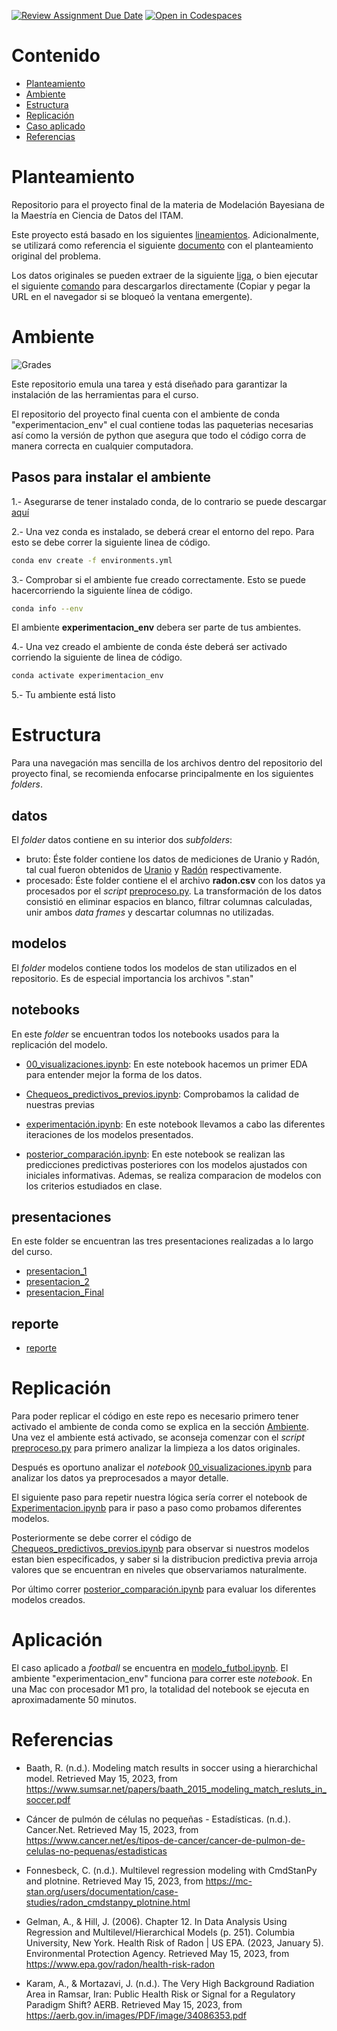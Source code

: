 [![Review Assignment Due Date](https://classroom.github.com/assets/deadline-readme-button-8d59dc4de5201274e310e4c54b9627a8934c3b88527886e3b421487c677d23eb.svg)](https://classroom.github.com/a/TG-k1xUL)
[![Open in Codespaces](https://classroom.github.com/assets/launch-codespace-f4981d0f882b2a3f0472912d15f9806d57e124e0fc890972558857b51b24a6f9.svg)](https://classroom.github.com/open-in-codespaces?assignment_repo_id=10593529)


# Contenido
-   [Planteamiento](#planteamiento)
-   [Ambiente](#ambiente)
-   [Estructura](#estructura)
-   [Replicación](#replicación)
-   [Caso aplicado](#aplicación)
-   [Referencias](#referencias)

# Planteamiento
Repositorio para el proyecto final de la materia de Modelación Bayesiana de la Maestría en Ciencia de Datos del ITAM.

Este proyecto está basado en los siguientes [lineamientos](/00_planteamiento/lineamientos.pdf). Adicionalmente, se utilizará como referencia el siguiente [documento](https://mc-stan.org/users/documentation/case-studies/radon_cmdstanpy_plotnine.html) con el planteamiento original del problema.

Los datos originales se pueden extraer de la siguiente [liga](http://www.stat.columbia.edu/~gelman/arm/software/), o bien ejecutar el siguiente [comando](http://www.stat.columbia.edu/~gelman/arm/examples/ARM_Data.zip) para descargarlos directamente (Copiar y pegar la URL en el navegador si se bloqueó la ventana emergente).

# Ambiente

![Grades](https://github.com/ag-classrooms/autograding-r/actions/workflows/classroom.yml/badge.svg)

Este repositorio emula una tarea y está diseñado para garantizar la instalación de las herramientas para el curso.

El repositorio del proyecto final cuenta con el ambiente de conda "experimentacion_env" el cual contiene todas las paqueterias necesarias así como la versión de python que asegura que todo el código corra de manera correcta en cualquier computadora.

## Pasos para instalar el ambiente

1.- Asegurarse de tener instalado conda, de lo contrario se puede descargar [aquí](https://docs.conda.io/en/latest/miniconda.html)

2.- Una vez conda es instalado, se deberá crear el entorno del repo. Para esto se debe correr la siguiente linea de código.
``` bash
conda env create -f environments.yml
```
3.- Comprobar si el ambiente fue creado correctamente. Esto se puede hacercorriendo la siguiente línea de código. 
``` bash
conda info --env
```
El ambiente **experimentacion_env** debera ser parte de tus ambientes.

4.- Una vez creado el ambiente de conda éste deberá ser activado corriendo la siguiente de linea de código.
``` bash
conda activate experimentacion_env
```
5.- Tu ambiente está listo 

# Estructura

Para una navegación mas sencilla de los archivos dentro del repositorio del proyecto final, se recomienda enfocarse principalmente en los siguientes *folders*.

## datos

El *folder* datos contiene en su interior dos *subfolders*:
* bruto: Éste folder contiene los datos de mediciones de Uranio y Radón, tal cual fueron obtenidos de [Uranio](http://www.stat.columbia.edu/~gelman/arm/examples/radon/cty.dat) y [Radón](http://www.stat.columbia.edu/~gelman/arm/examples/radon/srrs2.dat') respectivamente.
* procesado: Éste folder contiene el el archivo **radon.csv** con los datos ya procesados por el *script* [preproceso.py](./src/preproceso.py). La transformación de los datos consistió en eliminar espacios en blanco, filtrar columnas calculadas, unir ambos *data frames* y descartar columnas no utilizadas.

## modelos

El *folder* modelos contiene todos los modelos de stan utilizados en el repositorio. Es de especial importancia los archivos ".stan"

## notebooks

En este *folder* se encuentran todos los notebooks usados para la replicación del modelo. 

* [00_visualizaciones.ipynb](./notebooks/00_visualizaciones.ipynb): En este notebook hacemos un primer EDA para entender mejor la forma de los datos.
* [Chequeos_predictivos_previos.ipynb](./notebooks/Chequeos_predictivos_previos.ipynb): Comprobamos la calidad de nuestras previas
* [experimentación.ipynb](./notebooks/experimentación.ipynb): En este notebook llevamos a cabo las diferentes iteraciones de los modelos presentados.

* [posterior_comparación.ipynb](./notebooks/posterior_comparación.ipynb): En este notebook se realizan las predicciones predictivas posteriores con los modelos ajustados con iniciales informativas. Ademas, se realiza comparacion de modelos con los criterios estudiados en clase.

## presentaciones
En este folder se encuentran las tres presentaciones realizadas a lo largo del curso.

* [presentacion_1](./presentaciones/presentacion_1.pdf)
* [presentacion_2](./presentaciones/presentacion_2.pdf)
* [presentacion_Final](./presentaciones/presentacion_Final.pdf)

## reporte

* [reporte](./ReporteRadon_Final.pdf)

# Replicación

Para poder replicar el código en este repo es necesario primero tener activado el ambiente de conda como se explica en la sección [Ambiente](#ambiente). Una vez el ambiente está activado, se aconseja comenzar con el *script* [preproceso.py](./src/preproceso.py) para primero analizar la limpieza a los datos originales. 

Después es oportuno analizar el *notebook* [00_visualizaciones.ipynb](./notebooks/00_visualizaciones.ipynb) para analizar los datos ya preprocesados a mayor detalle.

El siguiente paso para repetir nuestra lógica sería correr el notebook de [Experimentacion.ipynb](./notebooks/Experimentacion.ipynb) para ir paso a paso como probamos diferentes modelos.

Posteriormente se debe correr el código de [Chequeos_predictivos_previos.ipynb](./notebooks/Chequeos_predictivos_previos.ipynb) para observar si nuestros modelos estan bien especificados, y saber si la distribucion predictiva previa arroja valores que se encuentran en niveles que observariamos naturalmente.

Por último correr [posterior_comparación.ipynb](./notebooks/posterior_comparación.ipynb) para evaluar los diferentes modelos creados.

# Aplicación

El caso aplicado a *football* se encuentra en [modelo_futbol.ipynb](./src/modelo_futbol.ipynb). El ambiente "experimentacion_env" funciona para correr este *notebook*. En una Mac con procesador M1 pro, la totalidad del notebook se ejecuta en aproximadamente 50 minutos.

# Referencias

* Baath, R. (n.d.). Modeling match results in soccer using a hierarchichal model. Retrieved May 15, 2023, from https://www.sumsar.net/papers/baath_2015_modeling_match_resluts_in_soccer.pdf

* Cáncer de pulmón de células no pequeñas - Estadísticas. (n.d.). Cancer.Net. Retrieved May 15, 2023, from https://www.cancer.net/es/tipos-de-cancer/cancer-de-pulmon-de-celulas-no-pequenas/estadisticas

* Fonnesbeck, C. (n.d.). Multilevel regression modeling with CmdStanPy and plotnine. Retrieved May 15, 2023, from https://mc-stan.org/users/documentation/case-studies/radon_cmdstanpy_plotnine.html

* Gelman, A., & Hill, J. (2006). Chapter 12. In Data Analysis Using Regression and Multilevel/Hierarchical Models (p. 251). Columbia University, New York.
Health Risk of Radon | US EPA. (2023, January 5). Environmental Protection Agency. Retrieved May 15, 2023, from https://www.epa.gov/radon/health-risk-radon

* Karam, A., & Mortazavi, J. (n.d.). The Very High Background Radiation Area in Ramsar, Iran: Public Health Risk or Signal for a Regulatory Paradigm Shift? AERB. Retrieved May 15, 2023, from https://aerb.gov.in/images/PDF/image/34086353.pdf



